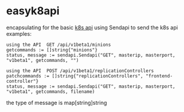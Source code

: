 # easyk8api
encapsulating for the basic [k8s api](http://kubernetes.io/third_party/swagger-ui/#!/v1beta1/listNode)
using Sendapi to send the k8s api
examples:

    using the API  GET /api/v1beta1/minions 
    getcommands := []string{"minions"}
    status, message := sendapi.Sendapi("GET", masterip, masterport, "v1beta1", getcommands, "")
	
    using the API  POST /api/v1beta1/replicationControllers
    patchcommands := []string{"replicationControllers", "frontend-controller"}
    status, message := sendapi.Sendapi("GET", masterip, masterport, "v1beta1", getcommands, filename)

the type of message is map[string]string
